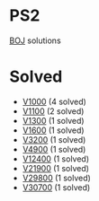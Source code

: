 # PS2

[BOJ](https://www.acmicpc.net/) solutions

# Solved

* [V1000](./1000/README.md) (4 solved)
* [V1100](./1100/README.md) (2 solved)
* [V1300](./1300/README.md) (1 solved)
* [V1600](./1600/README.md) (1 solved)
* [V3200](./3200/README.md) (1 solved)
* [V4900](./4900/README.md) (1 solved)
* [V12400](./12400/README.md) (1 solved)
* [V21900](./21900/README.md) (1 solved)
* [V29800](./29800/README.md) (1 solved)
* [V30700](./30700/README.md) (1 solved)

